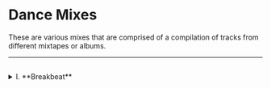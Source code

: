 # Dance Mixes

These are various mixes that are comprised of a compilation of tracks
from different mixtapes or albums.

___

##
<details><summary> I. **Breakbeat**</summary>

### 1. *DJ Zapy Mixes*
#### &emsp;[DJ Zapy Mixtapes](https://github.com/Jetchan204/Jetchan204.github.io/blob/master/B04_Dance_Mixes/dj_zapy_mixtapes.txt) - Tracks used in the mixes </details>
